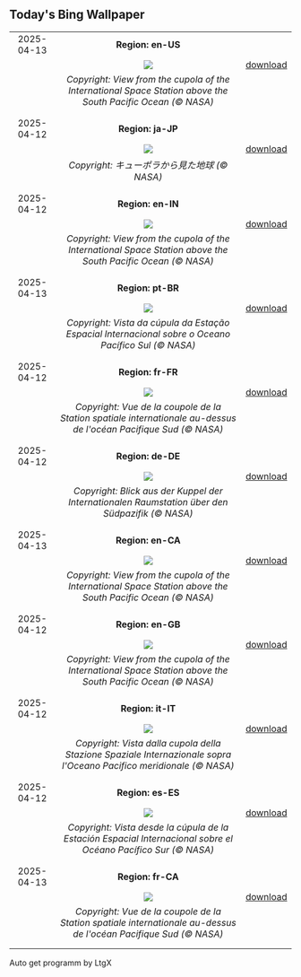 ## Today's Bing Wallpaper
|      |      |      |
| :----: | :----: | :----: |
|2025-04-13|**Region: en-US**||
||![](https://www.bing.com/th?id=OHR.SpaceFlight_EN-US8143075629_UHD.jpg&pid=hp&w=1152&h=648&rs=1&c=4)| [download](https://www.bing.com/th?id=OHR.SpaceFlight_EN-US8143075629_UHD.jpg)|
||*Copyright: View from the cupola of the International Space Station above the South Pacific Ocean (© NASA)*
||
|||
|2025-04-12|**Region: ja-JP**||
||![](https://www.bing.com/th?id=OHR.SpaceFlight_JA-JP4398798070_UHD.jpg&pid=hp&w=1152&h=648&rs=1&c=4)| [download](https://www.bing.com/th?id=OHR.SpaceFlight_JA-JP4398798070_UHD.jpg)|
||*Copyright: キューポラから見た地球 (© NASA)*
||
|||
|2025-04-12|**Region: en-IN**||
||![](https://www.bing.com/th?id=OHR.SpaceFlight_EN-IN4763380292_UHD.jpg&pid=hp&w=1152&h=648&rs=1&c=4)| [download](https://www.bing.com/th?id=OHR.SpaceFlight_EN-IN4763380292_UHD.jpg)|
||*Copyright: View from the cupola of the International Space Station above the South Pacific Ocean (© NASA)*
||
|||
|2025-04-13|**Region: pt-BR**||
||![](https://www.bing.com/th?id=OHR.SpaceFlight_PT-BR1652543641_UHD.jpg&pid=hp&w=1152&h=648&rs=1&c=4)| [download](https://www.bing.com/th?id=OHR.SpaceFlight_PT-BR1652543641_UHD.jpg)|
||*Copyright: Vista da cúpula da Estação Espacial Internacional sobre o Oceano Pacífico Sul (© NASA)*
||
|||
|2025-04-12|**Region: fr-FR**||
||![](https://www.bing.com/th?id=OHR.SpaceFlight_FR-FR9020944555_UHD.jpg&pid=hp&w=1152&h=648&rs=1&c=4)| [download](https://www.bing.com/th?id=OHR.SpaceFlight_FR-FR9020944555_UHD.jpg)|
||*Copyright: Vue de la coupole de la Station spatiale internationale au-dessus de l'océan Pacifique Sud (© NASA)*
||
|||
|2025-04-12|**Region: de-DE**||
||![](https://www.bing.com/th?id=OHR.SpaceFlight_DE-DE4206523074_UHD.jpg&pid=hp&w=1152&h=648&rs=1&c=4)| [download](https://www.bing.com/th?id=OHR.SpaceFlight_DE-DE4206523074_UHD.jpg)|
||*Copyright: Blick aus der Kuppel der Internationalen Raumstation über den Südpazifik (© NASA)*
||
|||
|2025-04-13|**Region: en-CA**||
||![](https://www.bing.com/th?id=OHR.SpaceFlight_EN-CA9375956608_UHD.jpg&pid=hp&w=1152&h=648&rs=1&c=4)| [download](https://www.bing.com/th?id=OHR.SpaceFlight_EN-CA9375956608_UHD.jpg)|
||*Copyright: View from the cupola of the International Space Station above the South Pacific Ocean (© NASA)*
||
|||
|2025-04-12|**Region: en-GB**||
||![](https://www.bing.com/th?id=OHR.SpaceFlight_EN-GB5240728693_UHD.jpg&pid=hp&w=1152&h=648&rs=1&c=4)| [download](https://www.bing.com/th?id=OHR.SpaceFlight_EN-GB5240728693_UHD.jpg)|
||*Copyright: View from the cupola of the International Space Station above the South Pacific Ocean (© NASA)*
||
|||
|2025-04-12|**Region: it-IT**||
||![](https://www.bing.com/th?id=OHR.SpaceFlight_IT-IT7664385047_UHD.jpg&pid=hp&w=1152&h=648&rs=1&c=4)| [download](https://www.bing.com/th?id=OHR.SpaceFlight_IT-IT7664385047_UHD.jpg)|
||*Copyright: Vista dalla cupola della Stazione Spaziale Internazionale sopra l'Oceano Pacifico meridionale (© NASA)*
||
|||
|2025-04-12|**Region: es-ES**||
||![](https://www.bing.com/th?id=OHR.SpaceFlight_ES-ES0011702709_UHD.jpg&pid=hp&w=1152&h=648&rs=1&c=4)| [download](https://www.bing.com/th?id=OHR.SpaceFlight_ES-ES0011702709_UHD.jpg)|
||*Copyright: Vista desde la cúpula de la Estación Espacial Internacional sobre el Océano Pacífico Sur (© NASA)*
||
|||
|2025-04-13|**Region: fr-CA**||
||![](https://www.bing.com/th?id=OHR.SpaceFlight_FR-CA9146561784_UHD.jpg&pid=hp&w=1152&h=648&rs=1&c=4)| [download](https://www.bing.com/th?id=OHR.SpaceFlight_FR-CA9146561784_UHD.jpg)|
||*Copyright: Vue de la coupole de la Station spatiale internationale au-dessus de l'océan Pacifique Sud (© NASA)*
||
|||

Auto get programm by LtgX
